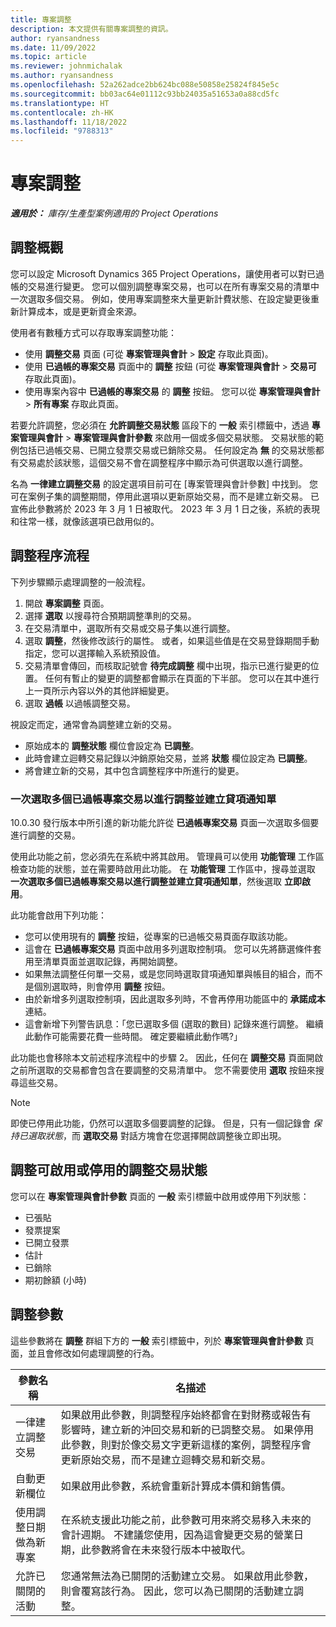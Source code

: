 ```yaml
---
title: 專案調整
description: 本文提供有關專案調整的資訊。
author: ryansandness
ms.date: 11/09/2022
ms.topic: article
ms.reviewer: johnmichalak
ms.author: ryansandness
ms.openlocfilehash: 52a262adce2bb624bc088e50858e25824f845e5c
ms.sourcegitcommit: bb03ac64e01112c93bb24035a51653a0a88cd5fc
ms.translationtype: HT
ms.contentlocale: zh-HK
ms.lasthandoff: 11/18/2022
ms.locfileid: "9788313"
---
```

# <a name="project-adjustments"></a>專案調整

_**適用於：** 庫存/生產型案例適用的 Project Operations_

## <a name="adjustments-overview"></a>調整概觀

您可以設定 Microsoft  Dynamics 365 Project Operations，讓使用者可以對已過帳的交易進行變更。 您可以個別調整專案交易，也可以在所有專案交易的清單中一次選取多個交易。 例如，使用專案調整來大量更新計費狀態、在設定變更後重新計算成本，或是更新資金來源。

使用者有數種方式可以存取專案調整功能：

- 使用 **調整交易** 頁面 (可從 **專案管理與會計** \> **設定** 存取此頁面)。
- 使用 **已過帳的專案交易** 頁面中的 **調整** 按鈕 (可從 **專案管理與會計** \> **交易可** 存取此頁面)。
- 使用專案內容中 **已過帳的專案交易** 的 **調整** 按鈕。 您可以從 **專案管理與會計** \> **所有專案** 存取此頁面。

若要允許調整，您必須在 **允許調整交易狀態** 區段下的 **一般** 索引標籤中，透過 **專案管理與會計** \> **專案管理與會計參數** 來啟用一個或多個交易狀態。 交易狀態的範例包括已過帳交易、已開立發票交易或已銷除交易。 任何設定為 **無** 的交易狀態都有交易處於該狀態，這個交易不會在調整程序中顯示為可供選取以進行調整。

名為 **一律建立調整交易** 的設定選項目前可在 [專案管理與會計參數] 中找到。 您可在案例子集的調整期間，停用此選項以更新原始交易，而不是建立新交易。 已宣佈此參數將於 2023 年 3 月 1 日被取代。 2023 年 3 月 1 日之後，系統的表現和往常一樣，就像該選項已啟用似的。

## <a name="adjustments-process-flow"></a>調整程序流程

下列步驟顯示處理調整的一般流程。

1. 開啟 **專案調整** 頁面。
2. 選擇 **選取** 以搜尋符合預期調整準則的交易。
3. 在交易清單中，選取所有交易或交易子集以進行調整。
4. 選取 **調整**，然後修改該行的屬性。 或者，如果這些值是在交易登錄期間手動指定，您可以選擇輸入系統預設值。
5. 交易清單會傳回，而核取記號會 **待完成調整** 欄中出現，指示已進行變更的位置。 任何有暫止的變更的調整都會顯示在頁面的下半部。 您可以在其中進行上一頁所示內容以外的其他詳細變更。
6. 選取 **過帳** 以過帳調整交易。

視設定而定，通常會為調整建立新的交易。

- 原始成本的 **調整狀態** 欄位會設定為 **已調整**。
- 此時會建立迴轉交易記錄以沖銷原始交易，並將 **狀態** 欄位設定為 **已調整**。
- 將會建立新的交易，其中包含調整程序中所進行的變更。

### <a name="selecting-multiple-posted-project-transactions-at-a-time-for-adjustments-and-credit-notes"></a>一次選取多個已過帳專案交易以進行調整並建立貸項通知單

10.0.30 發行版本中所引進的新功能允許從 **已過帳專案交易** 頁面一次選取多個要進行調整的交易。

使用此功能之前，您必須先在系統中將其啟用。 管理員可以使用 **功能管理** 工作區檢查功能的狀態，並在需要時啟用此功能。  在 **功能管理** 工作區中，搜尋並選取 **一次選取多個已過帳專案交易以進行調整並建立貸項通知單**，然後選取 **立即啟用**。

此功能會啟用下列功能：

- 您可以使用現有的 **調整** 按鈕，從專案的已過帳交易頁面存取該功能。
- 這會在 **已過帳專案交易** 頁面中啟用多列選取控制項。 您可以先將篩選條件套用至清單頁面並選取記錄，再開始調整。
- 如果無法調整任何單一交易，或是您同時選取貸項通知單與帳目的組合，而不是個別選取時，則會停用 **調整** 按鈕。
- 由於新增多列選取控制項，因此選取多列時，不會再停用功能區中的 **承諾成本** 連結。
- 這會新增下列警告訊息：「您已選取多個 (選取的數目) 記錄來進行調整。 繼續此動作可能需要花費一些時間。 確定要繼續此動作嗎?」

此功能也會移除本文前述程序流程中的步驟 2。 因此，任何在 **調整交易** 頁面開啟之前所選取的交易都會包含在要調整的交易清單中。 您不需要使用 **選取** 按鈕來搜尋這些交易。

> [!NOTE] 
> 即使已停用此功能，仍然可以選取多個要調整的記錄。 但是，只有一個記錄會 *保持已選取狀態*，而 **選取交易** 對話方塊會在您選擇開啟調整後立即出現。

## <a name="adjustment-transaction-statuses-that-can-be-enabled-or-disabled-for-adjustments"></a>調整可啟用或停用的調整交易狀態

您可以在 **專案管理與會計參數** 頁面的 **一般** 索引標籤中啟用或停用下列狀態：

- 已張貼
- 發票提案
- 已開立發票
- 估計
- 已銷除
- 期初餘額 (小時)

## <a name="adjustment-parameters"></a>調整參數

這些參數將在 **調整** 群組下方的 **一般** 索引標籤中，列於 **專案管理與會計參數** 頁面，並且會修改如何處理調整的行為。 

| 參數名稱 | 名描述 |
|----------------|-------------
| 一律建立調整交易 | 如果啟用此參數，則調整程序始終都會在對財務或報告有影響時，建立新的沖回交易和新的已調整交易。 如果停用此參數，則對於像交易文字更新這樣的案例，調整程序會更新原始交易，而不是建立迴轉交易和新交易。 |
| 自動更新欄位 | 如果啟用此參數，系統會重新計算成本價和銷售價。 |
| 使用調整日期做為新專案 | 在系統支援此功能之前，此參數可用來將交易移入未來的會計週期。 不建議您使用，因為這會變更交易的營業日期，此參數將會在未來發行版本中被取代。 |
| 允許已關閉的活動 | 您通常無法為已關閉的活動建立交易。 如果啟用此參數，則會覆寫該行為。 因此，您可以為已關閉的活動建立調整。 |
